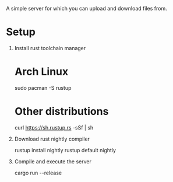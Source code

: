 A simple server for which you can upload and download files from.

# Setup
1. Install rust toolchain manager

    # Arch Linux
    sudo pacman -S rustup

    # Other distributions
    curl https://sh.rustup.rs -sSf | sh

2. Download rust nightly compiler

    rustup install nightly
    rustup default nightly

3. Compile and execute the server

    cargo run --release
